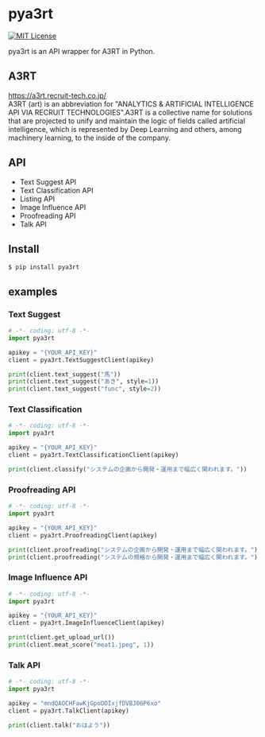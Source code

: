 # pya3rt

[![MIT License](http://img.shields.io/badge/license-MIT-blue.svg?style=flat)](LICENSE)  

pya3rt is an API wrapper for A3RT in Python.

## A3RT
https://a3rt.recruit-tech.co.jp/  
A3RT (art) is an abbreviation for "ANALYTICS & ARTIFICIAL INTELLIGENCE API VIA RECRUIT TECHNOLOGIES".A3RT is a collective name for solutions that are projected to unify and maintain the logic of fields called artificial intelligence, which is represented by Deep Learning and others, among machinery learning, to the inside of the company.

## API

* Text Suggest API
* Text Classification API
* Listing API
* Image Influence API
* Proofreading API
* Talk API

## Install

```
$ pip install pya3rt
```

## examples

### Text Suggest

```python
# -*- coding: utf-8 -*-
import pya3rt

apikey = "{YOUR_API_KEY}"
client = pya3rt.TextSuggestClient(apikey)

print(client.text_suggest("馬"))
print(client.text_suggest("あき", style=1))
print(client.text_suggest("func", style=2))
```

### Text Classification

```python
# -*- coding: utf-8 -*-
import pya3rt

apikey = "{YOUR_API_KEY}"
client = pya3rt.TextClassificationClient(apikey)

print(client.classify("システムの企画から開発・運用まで幅広く関われます。"))
```

### Proofreading API

```python
# -*- coding: utf-8 -*-
import pya3rt

apikey = "{YOUR_API_KEY}"
client = pya3rt.ProofreadingClient(apikey)

print(client.proofreading("システムの企画から開発・運用まで幅広く関われます。"))
print(client.proofreading("システムの規格から開発・運用まで幅広く関われます。"))
```

### Image Influence API

```python
# -*- coding: utf-8 -*-
import pya3rt

apikey = "{YOUR_API_KEY}"
client = pya3rt.ImageInfluenceClient(apikey)

print(client.get_upload_url())
print(client.meat_score("meat1.jpeg", 1))
```

### Talk API

```python
# -*- coding: utf-8 -*-
import pya3rt

apikey = "mndQAOCHFawKjGpoDOIxjfDVBJ06P6xo"
client = pya3rt.TalkClient(apikey)

print(client.talk("おはよう"))
```
